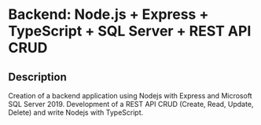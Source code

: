 # Backend: Node.js + Express + TypeScript + SQL Server + REST API CRUD

## Description

Creation of a backend application using Nodejs with Express and Microsoft SQL Server 2019.
Development of a REST API CRUD (Create, Read, Update, Delete) and write Nodejs with TypeScript.
